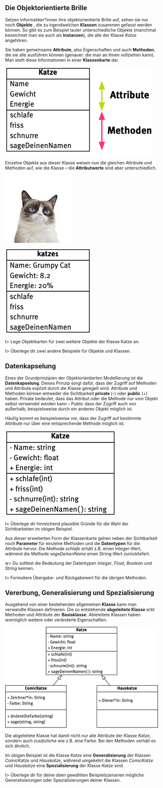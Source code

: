 ## Die Objektorientierte Brille

Setzen Informatiker\*innen ihre objektorientierte Brille auf, sehen sie nur noch **Objekte** , die zu irgendwelchen **Klassen** zusammen gefasst werden können. So gibt es zum Beispiel lauter unterschiedliche  Objekte (manchmal bezeichnet man sie auch als **Instanzen**), die alle der Klasse *Katze* angehören. 

Sie haben gemeinsame **Attribute**, also Eigenschaften und auch **Methoden**, die sie alle ausführen können (genauer: die man an ihnen vollziehen kann). Man stellt diese Informationen in einer **Klassenkarte** dar.

![Klassenkarte](img/Klassenkarte.png)

Einzelne Objekte aus dieser Klasse weisen nun die gleichen Attribute und Methoden auf, wie die Klasse – die **Attributwerte** sind aber unterschiedlich. 

![Grumpy](img/Grumpy.jpeg)

![katze1](img/katze1.png)



t> Lege Objektkarten für zwei weitere Objekte der Klasse Katze an.

t> Überlege dir zwei andere Beispiele für Objekte und Klassen.



## Datenkapselung

Eines der Grundprinzipien der Objektorientierten Modellierung ist die **Datenkapselung**. Dieses Prinzip sorgt dafür, dass der Zugriff auf Methoden und Attribute explizit durch die Klasse geregelt wird. Attribute und Methoden können entweder die Sichtbarkeit **private** (-) oder **public** (+) haben. Private bedeutet, dass das Attribut oder die Methode nur vom Objekt selbst verwendet werden kann – Public dass der Zugriff auch von außerhalb, beispielsweise durch ein anderes Objekt möglich ist.

Häufig kommt es beispielsweise vor, dass der Zugriff auf bestimmte Attribute nur über eine entsprechende Methode möglich ist. 

![katze_datenkapselung](img/katze_datenkapselung.png)

t> Überlege dir hinreichend plausible Gründe für die Wahl der Sichtbarkeiten im obigen Beispiel.

Aus dieser erweiterten Form der Klassenkarte gehen neben der Sichtbarkeit noch **Parameter** für einzelne Methoden und die **Datentypen** für die Attribute hervor. Die Methode *schlafe* erhält z.B. einen Integer-Wert, während die Methode *sageDeinenName* einen String-Wert zurückliefert. 

w> Du solltest die Bedeutung der Datentypen *Integer*, *Float*, *Boolean* und *String* kennen.

t> Formuliere Übergabe- und Rückgabewert für die übrigen Methoden.



## Vererbung, Generalisierung und Spezialisierung

Ausgehend von einer bestehenden allgemeinen **Klasse** kann man verwandte Klassen definieren. Die so entstehende **abgeleitete Klasse** erbt Methoden und Attribute der **Basisklasse**. Ableleitete Klassen haben womöglich weitere oder veränderte Eigenschaften. 

![Vererbung2](img/Vererbung2.png)

Die abgeleitete Klasse hat damit nicht nur alle Attribute der Klasse *Katze*, sondern auch zusätzliche wie z.B. eine Farbe. Bei den Methoden verhält es sich ähnlich. 

Im obigen Beispiel ist die Klasse *Katze* eine **Generalisierung** der Klassen *ComicKatze* und *Hauskatze*, während umgekehrt die Klassen *ComicKatze* und *Hauskatze* eine **Spezialisierung** der Klasse *Katze* sind.

t> Überlege dir für deine oben gewählten Beispielszenarien mögliche Generalisierungen oder Spezialisierungen deiner Klassen.

